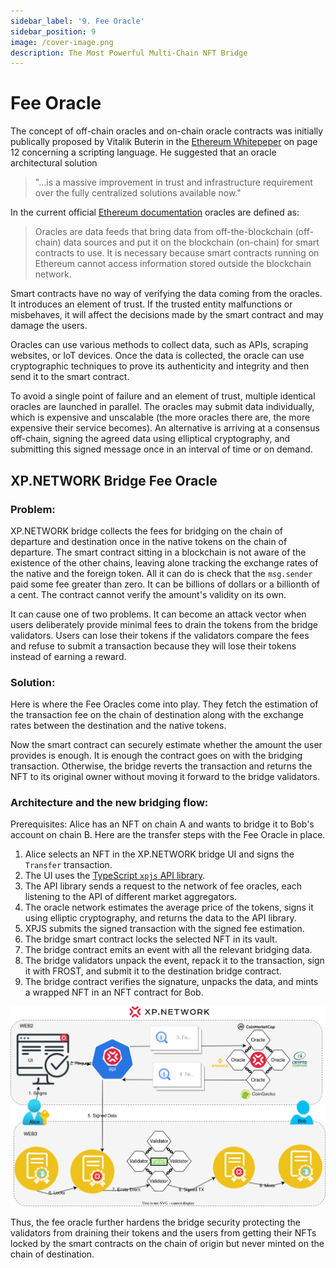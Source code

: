```yaml
---
sidebar_label: '9. Fee Oracle'
sidebar_position: 9
image: /cover-image.png
description: The Most Powerful Multi-Chain NFT Bridge
---
```


# Fee Oracle

The concept of off-chain oracles and on-chain oracle contracts was initially publically proposed by Vitalik Buterin in the [Ethereum Whitepeper](https://ethereum.org/669c9e2e2027310b6b3cdce6e1c52962/Ethereum_Whitepaper_-_Buterin_2014.pdf) on page 12 concerning a scripting language. He suggested that an oracle architectural solution 
> "...is a massive improvement in trust and infrastructure requirement over the fully centralized solutions available now."

In the current official [Ethereum documentation](https://ethereum.org/en/developers/docs/oracles/) oracles are defined as:

> Oracles are data feeds that bring data from off-the-blockchain (off-chain) data sources and put it on the blockchain (on-chain) for smart contracts to use. It is necessary because smart contracts running on Ethereum cannot access information stored outside the blockchain network.

Smart contracts have no way of verifying the data coming from the oracles. It introduces an element of trust. If the trusted entity malfunctions or misbehaves, it will affect the decisions made by the smart contract and may damage the users.

Oracles can use various methods to collect data, such as APIs, scraping websites, or IoT devices. Once the data is collected, the oracle can use cryptographic techniques to prove its authenticity and integrity and then send it to the smart contract.

To avoid a single point of failure and an element of trust, multiple identical oracles are launched in parallel. The oracles may submit data individually, which is expensive and unscalable (the more oracles there are, the more expensive their service becomes). An alternative is arriving at a consensus off-chain, signing the agreed data using elliptical cryptography, and submitting this signed message once in an interval of time or on demand.

## XP.NETWORK Bridge Fee Oracle

### Problem:

XP.NETWORK bridge collects the fees for bridging on the chain of departure and destination once in the native tokens on the chain of departure. The smart contract sitting in a blockchain is not aware of the existence of the other chains, leaving alone tracking the exchange rates of the native and the foreign token. All it can do is check that the `msg.sender` paid some fee greater than zero. It can be billions of dollars or a billionth of a cent. The contract cannot verify the amount's validity on its own.

It can cause one of two problems. It can become an attack vector when users deliberately provide minimal fees to drain the tokens from the bridge validators. Users can lose their tokens if the validators compare the fees and refuse to submit a transaction because they will lose their tokens instead of earning a reward.

### Solution:

Here is where the Fee Oracles come into play. They fetch the estimation of the transaction fee on the chain of destination along with the exchange rates between the destination and the native tokens.

Now the smart contract can securely estimate whether the amount the user provides is enough. It is enough the contract goes on with the bridging transaction. Otherwise, the bridge reverts the transaction and returns the NFT to its original owner without moving it forward to the bridge validators.

### Architecture and the new bridging flow:

Prerequisites: Alice has an NFT on chain A and wants to bridge it to Bob's account on chain B. Here are the transfer steps with the Fee Oracle in place.

1. Alice selects an NFT in the XP.NETWORK bridge UI and signs the `Transfer` transaction.
2. The UI uses the [TypeScript `xpjs` API library](https://github.com/XP-NETWORK/xpjs/tree/bleeding-edge).
3. The API library sends a request to the network of fee oracles, each listening to the API of different market aggregators.
4. The oracle network estimates the average price of the tokens, signs it using elliptic cryptography, and returns the data to the API library.
5. XPJS submits the signed transaction with the signed fee estimation.
6. The bridge smart contract locks the selected NFT in its vault.
7. The bridge contract emits an event with all the relevant bridging data.
8. The bridge validators unpack the event, repack it to the transaction, sign it with FROST, and submit it to the destination bridge contract.
9. The bridge contract verifies the signature, unpacks the data, and mints a wrapped NFT in an NFT contract for Bob.

![Fee Oracle Arcitecture](../../static/img/bridge3/FeeOracle.svg)

Thus, the fee oracle further hardens the bridge security protecting the validators from draining their tokens and the users from getting their NFTs locked by the smart contracts on the chain of origin but never minted on the chain of destination.